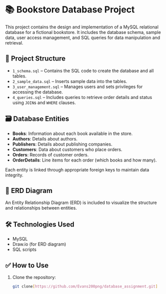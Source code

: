 # 📚 Bookstore Database Project

This project contains the design and implementation of a MySQL relational database for a fictional bookstore. It includes the database schema, sample data, user access management, and SQL queries for data manipulation and retrieval.

## 📁 Project Structure

- `1_schema.sql` – Contains the SQL code to create the database and all tables.
- `2_sample_data.sql` – Inserts sample data into the tables.
- `3_user_management.sql` – Manages users and sets privileges for accessing the database.
- `4_queries.sql` – Includes queries to retrieve order details and status using `JOIN`s and `WHERE` clauses.

## 🗃️ Database Entities

- **Books**: Information about each book available in the store.
- **Authors**: Details about authors.
- **Publishers**: Details about publishing companies.
- **Customers**: Data about customers who place orders.
- **Orders**: Records of customer orders.
- **OrderDetails**: Line items for each order (which books and how many).
  
Each entity is linked through appropriate foreign keys to maintain data integrity.

## 🧩 ERD Diagram

An Entity Relationship Diagram (ERD) is included to visualize the structure and relationships between entities.

## 🛠️ Technologies Used

- MySQL
- Draw.io (for ERD diagram)
- SQL scripts

## ✅ How to Use

1. Clone the repository:
   ```bash
   git clone[https://github.com/Evans200png/database_assignment.git]
